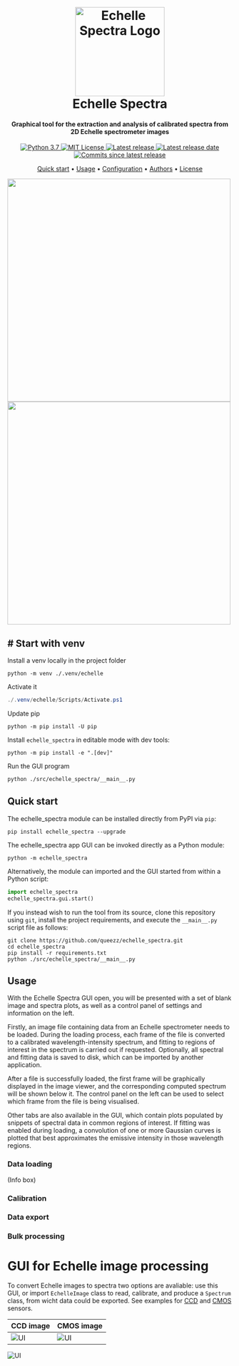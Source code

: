 <h1 align="center">
  <br>
  <img src="src/echelle_spectra/resources/graphics/echelle.png" alt="Echelle Spectra Logo" width="200">
  <br>
  Echelle Spectra
  <br>
</h1>

<h4 align="center">Graphical tool for the extraction and analysis of calibrated spectra from 2D Echelle spectrometer images</h4>

<p align="center">
  <a href="https://www.python.org/downloads/release/python-395">
    <img src="https://img.shields.io/badge/python-3.9-brigtgreen.svg" alt="Python 3.7">
  </a>

<a href="https://github.com/queezz/echelle_spectra/blob/master/LICENSE">
    <img src="https://img.shields.io/github/license/queezz/echelle_spectra" alt="MIT License">
  </a>

<a href="https://github.com/queezz/echelle_spectra/releases/latest">
    <img src="https://img.shields.io/github/v/release/queezz/echelle_spectra?include_prereleases&sort=semver"
         alt="Latest release">
  </a>

<a href="https://github.com/ajulik1997/queezz/echelle_spectra/latest">
    <img src="https://img.shields.io/github/release-date-pre/queezz/echelle_spectra" alt="Latest release date">
  </a>

<a href="https://github.com/queezz/echelle_spectra/commits">
    <img src="https://img.shields.io/github/commits-since/queezz/echelle_spectra/latest" alt="Commits since latest release">
  </a>
</p>

<p align="center">
  <a href="#quick-start">Quick start</a> •
  <a href="#usage">Usage</a> •
  <a href="#configuration">Configuration</a> •
  <a href="#authors">Authors</a> •
  <a href="#license">License</a>
</p>

<p float="left">
  <img src="images/gui_image.png" width="500" />
  <img src="images/gui_civ.png" width="500" />
</p>

## # Start with venv

Install a venv locally in the project folder

```
python -m venv ./.venv/echelle
```

Activate it
```powershell
./.venv/echelle/Scripts/Activate.ps1
```

Update pip
```
python -m pip install -U pip
```

Install `echelle_spectra` in editable mode with dev tools:
```
python -m pip install -e ".[dev]"
```
Run the GUI program
```bash
python ./src/echelle_spectra/__main__.py
```

## Quick start

The echelle_spectra module can be installed directly from PyPI via `pip`:

`pip install echelle_spectra --upgrade`

The echelle_spectra app GUI can be invoked directly as a Python module:

`python -m echelle_spectra`

Alternatively, the module can imported and the GUI started from within a Python script:

```python
import echelle_spectra
echelle_spectra.gui.start()
```

If you instead wish to run the tool from its source, clone this repository using `git`, install the project requirements, and execute the `__main__.py` script file as follows:

```shell
git clone https://github.com/queezz/echelle_spectra.git
cd echelle_spectra
pip install -r requirements.txt
python ./src/echelle_spectra/__main__.py
```

## Usage

With the Echelle Spectra GUI open, you will be presented with a set of blank image and spectra plots, as well as a control panel of settings and information on the left.

Firstly, an image file containing data from an Echelle spectrometer needs to be loaded. During the loading process, each frame of the file is converted to a calibrated wavelength-intensity spectrum, and fitting to regions of interest in the spectrum is carried out if requested. Optionally, all spectral and fitting data is saved to disk, which can be imported by another application.

After a file is successfully loaded, the first frame will be graphically displayed in the image viewer, and the corresponding computed spectrum will be shown below it. The control panel on the left can be used to select which frame from the file is being visualised.

Other tabs are also available in the GUI, which contain plots populated by snippets of spectral data in common regions of interest. If fitting was enabled during loading, a convolution of one or more Gaussian curves is plotted that best approximates the emissive intensity in those wavelength regions.

### Data loading

(Info box)

### Calibration

### Data export

### Bulk processing

# GUI for Echelle image processing

To convert Echelle images to spectra two options are avaliable: use this GUI, or import `EchelleImage` class to read, calibrate, and produce a `Spectrum` class, from wicht data could be exported. See examples for [CCD](src/echelle_spectra/examples/testtool-CCD.ipynb) and [CMOS](src/echelle_spectra/examples/testtool-CMOS.ipynb) sensors.

| CCD image                                     | CMOS image                                     |
| --------------------------------------------- | ---------------------------------------------- |
| ![UI](src/echelle_spectra/examples/CCD_cut.png) | ![UI](src/echelle_spectra/examples/CMOS_cut.png) |

 ![UI](images/gui.png)
